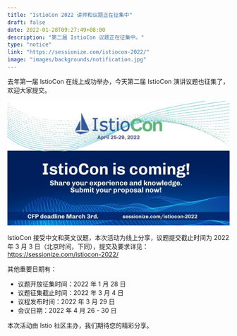 ```yaml
---
title: "IstioCon 2022 讲师和议题正在征集中"
draft: false
date: 2022-01-28T09:27:49+08:00
description: "第二届 IstioCon 议题正在征集中。"
type: "notice"
link: "https://sessionize.com/istiocon-2022/"
image: "images/backgrounds/notification.jpg"
---
```


去年第一届 IstioCon 在线上成功举办，今天第二届 IstioCon 演讲议题也征集了，欢迎大家提交。

![IstioCon 2022](istiocon-2022-banner.jpg)

IstioCon 接受中文和英文议题，本次活动为线上分享，议题提交截止时间为 2022 年 3 月 3 日（北京时间，下同），提交及要求详见：<https://sessionize.com/istiocon-2022/>

其他重要日期有：

- 议题开放征集时间：2022 年 1 月 28 日
- 议题征集截止时间：2022 年 3 月 4 日
- 议程发布时间：2022 年 3 月 29 日
- 会议日期：2022 年 4 月 26 - 30 日

本次活动由 Istio 社区主办，我们期待您的精彩分享。
